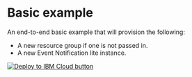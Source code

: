 # Basic example

An end-to-end basic example that will provision the following:
- A new resource group if one is not passed in.
- A new Event Notification lite instance.

<a href="https://cloud.ibm.com/schematics/actions/create?name=en-basic-example&repository=https://github.com/terraform-ibm-modules/terraform-ibm-event-notifications/tree/main/examples/basic" target="_blank">
  <img src="https://cloud.ibm.com/media/docs/images/icons/Deploy_to_cloud.svg" alt="Deploy to IBM Cloud button">
</a>
